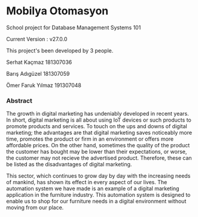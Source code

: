 # Mobilya Otomasyon
School project for Database Management Systems 101

Current Version :  v27.0.0

This project's been developed by 3 people.

Serhat Kaçmaz 181307036

Barış Adıgüzel 181307059

Ömer Faruk Yılmaz 191307048


### Abstract

The growth in digital marketing has undeniably developed in recent years. In short, digital marketing is all about using IoT devices or such products to promote products and services. To touch on the ups and downs of digital marketing; the advantages are that digital marketing saves noticeably more time, promotes the product or firm in an environment or offers more affordable prices. On the other hand, sometimes the quality of the product the customer has bought may be lower than their expectations, or worse, the customer may not recieve the advertised product. Therefore, these can be listed as the disadvantages of digital marketing. 	

This sector, which continues to grow day by day with the increasing needs of mankind, has shown its effect in every aspect of our lives. The automation system we have made is an example of a digital marketing application in the furniture industry. This automation system is designed to enable us to shop for our furniture needs in a digital environment without moving from our place.
